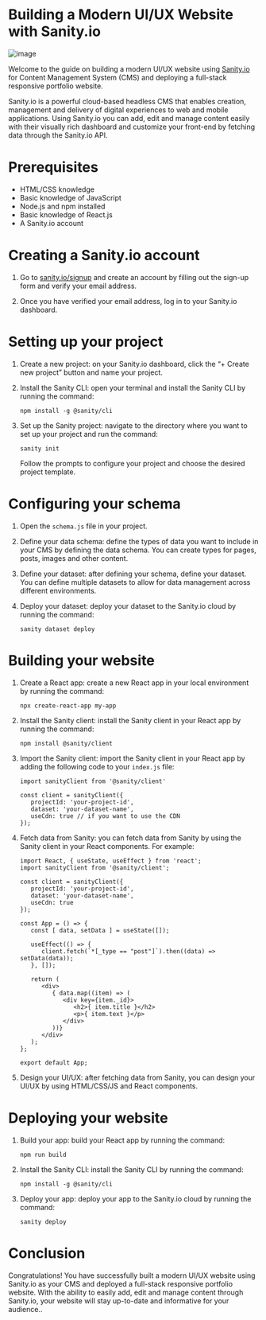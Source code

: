 # Building a Modern UI/UX Website with Sanity.io

![image](https://user-images.githubusercontent.com/57111980/232707016-5d7a0c03-a0b6-4ce0-bde9-3840ac5f29b9.png)


Welcome to the guide on building a modern UI/UX website using [Sanity.io](https://www.sanity.io/) for Content Management System (CMS) and deploying a full-stack responsive portfolio website.

Sanity.io is a powerful cloud-based headless CMS that enables creation, management and delivery of digital experiences to web and mobile applications. Using Sanity.io you can add, edit and manage content easily with their visually rich dashboard and customize your front-end by fetching data through the Sanity.io API.

# Prerequisites

- HTML/CSS knowledge
- Basic knowledge of JavaScript
- Node.js and npm installed
- Basic knowledge of React.js
- A Sanity.io account

# Creating a Sanity.io account

1. Go to [sanity.io/signup](https://www.sanity.io/signup) and create an account by filling out the sign-up form and verify your email address.

2. Once you have verified your email address, log in to your Sanity.io dashboard.

# Setting up your project

1. Create a new project: on your Sanity.io dashboard, click the “+ Create new project” button and name your project.

2. Install the Sanity CLI: open your terminal and install the Sanity CLI by running the command:
   ```
   npm install -g @sanity/cli
   ```
3. Set up the Sanity project: navigate to the directory where you want to set up your project and run the command:
   ```
   sanity init
   ```
   Follow the prompts to configure your project and choose the desired project template.

# Configuring your schema

1. Open the `schema.js` file in your project.

2. Define your data schema: define the types of data you want to include in your CMS by defining the data schema. You can create types for pages, posts, images and other content.

3. Define your dataset: after defining your schema, define your dataset. You can define multiple datasets to allow for data management across different environments.

4. Deploy your dataset: deploy your dataset to the Sanity.io cloud by running the command:
   ```
   sanity dataset deploy
   ```

# Building your website

1. Create a React app: create a new React app in your local environment by running the command:
   ```
   npx create-react-app my-app
   ```

2. Install the Sanity client: install the Sanity client in your React app by running the command:
   ```
   npm install @sanity/client
   ```

3. Import the Sanity client: import the Sanity client in your React app by adding the following code to your `index.js` file:
   ```
   import sanityClient from '@sanity/client'
   
   const client = sanityClient({
      projectId: 'your-project-id',
      dataset: 'your-dataset-name',
      useCdn: true // if you want to use the CDN
   });
   ```

4. Fetch data from Sanity: you can fetch data from Sanity by using the Sanity client in your React components. For example:
   ```
   import React, { useState, useEffect } from 'react';
   import sanityClient from '@sanity/client';

   const client = sanityClient({
      projectId: 'your-project-id',
      dataset: 'your-dataset-name',
      useCdn: true
   });

   const App = () => {
      const [ data, setData ] = useState([]);

      useEffect(() => {
         client.fetch(`*[_type == "post"]`).then((data) => setData(data));
      }, []);

      return (
         <div>
            { data.map((item) => (
               <div key={item._id}>
                  <h2>{ item.title }</h2>
                  <p>{ item.text }</p>
               </div>
            ))}
         </div>
      );
   };

   export default App;
   ```

5. Design your UI/UX: after fetching data from Sanity, you can design your UI/UX by using HTML/CSS/JS and React components.

# Deploying your website

1. Build your app: build your React app by running the command:
   ```
   npm run build
   ```

2. Install the Sanity CLI: install the Sanity CLI by running the command:
   ```
   npm install -g @sanity/cli
   ```

3. Deploy your app: deploy your app to the Sanity.io cloud by running the command:
   ```
   sanity deploy
   ```

# Conclusion

Congratulations! You have successfully built a modern UI/UX website using Sanity.io as your CMS and deployed a full-stack responsive portfolio website. With the ability to easily add, edit and manage content through Sanity.io, your website will stay up-to-date and informative for your audience..
